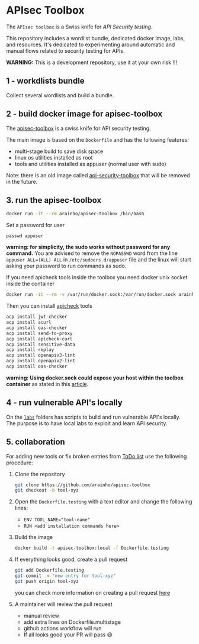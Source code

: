 # APIsec Toolbox

The `APIsec toolbox` is a Swiss knife for _API Security testing_. 

This repository includes a wordlist bundle, dedicated docker image, labs, and resources.
It's dedicated to experimenting around automatic and manual flows related to security testing for APIs.

**WARNING:** This is a development repository, use it at your own risk !!!

## 1 - workdlists bundle
Collect several wordlists and build a bundle.

## 2 - build docker image for apisec-toolbox
The [apisec-toolbox](https://hub.docker.com/r/arainho/apisec-toolbox) is a swiss knife for API security testing. 

The main image is based on the `Dockerfile` and has the following features:
- multi-stage build to save disk space
- linux os utilities installed as root
- tools and utilities installed as appuser (normal user with sudo)

Note: there is an old image called [api-security-toolbox](https://hub.docker.com/r/arainho/api-security-toolbox) that will be removed in the future.

## 3. run the apisec-toolbox
```bash
docker run -it --rm arainho/apisec-toolbox /bin/bash
```

Set a password for user
```
passwd appuser
```
**warning: for simplicity, the sudo works without password for any command.** You are advised to remove the `NOPASSWD` word from the line `appuser ALL=(ALL) ALL` in `/etc/sudoers.d/appuser` file and the linux will start asking your password to run commands as sudo.


If you need apicheck tools inside the toolbox you need docker unix socket inside the container
```bash
docker run -it --rm -v /var/run/docker.sock:/var/run/docker.sock arainho/apisec-toolbox /bin/bash
```

Then you can install [apicheck](https://bbva.github.io/apicheck/docs) tools
```bash
acp install jwt-checker
acp install acurl
acp install oas-checker
acp install send-to-proxy
acp install apicheck-curl
acp install sensitive-data
acp install replay
acp install openapiv3-lint
acp install openapiv2-lint
acp install oas-checker
```

**warning: Using docker.sock could expose your host within the toolbox container** as stated in this [article](https://www.ctl.io/developers/blog/post/tutorial-understanding-the-security-risks-of-running-docker-containers).

## 4 - run vulnerable API's locally
On the [`labs`](./labs) folders has scripts to build and run vulnerable API's locally.  
The purpose is to have local labs to exploit and learn API security.

## 5. collaboration
For adding new tools or fix broken entries from [ToDo list](TODO.md) use the following procedure:
1. Clone the repository
   ```bash
   git clone https://github.com/arainho/apisec-toolbox
   git checkout -b tool-xyz
   ```

2. Open the `Dockerfile.testing` with a text editor and change the following lines:
   - `ENV TOOL_NAME="tool-name"`
   - `RUN <add installation commands here>`
   
3. Build the image
   ```bash
   docker build -t apisec-toolbox:local -f Dockerfile.testing
   ```

4. If everything looks good, create a pull request
   ```bash
   git add Dockerfile.testing
   git commit -m "new entry for tool-xyz"
   git push origin tool-xyz
   ```
   
   you can check more information on creating a pull request [here](https://docs.github.com/en/pull-requests/collaborating-with-pull-requests/proposing-changes-to-your-work-with-pull-requests/creating-a-pull-request)
   
 5. A maintainer will review the pull request
    - manual review
    - add extra lines on Dockerfile.multistage
    - github actions workflow will run
    - If all looks good your PR will pass 😃
